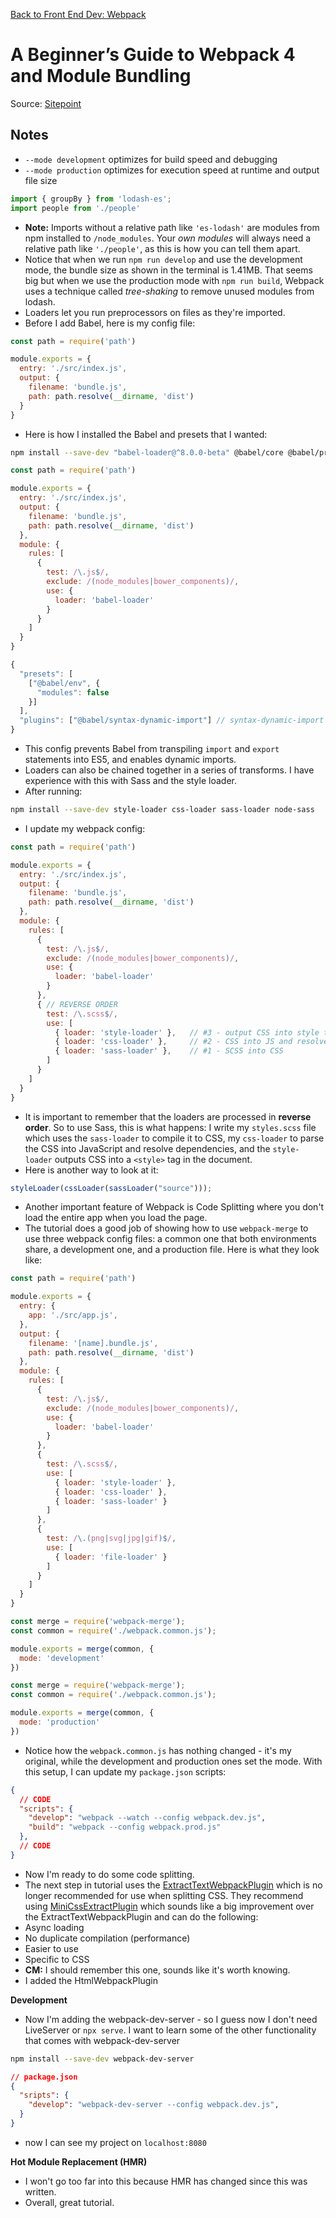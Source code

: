 [Back to Front End Dev: Webpack](https://github.com/coolinmc6/front-end-dev/blob/master/webpack.md)

# A Beginner’s Guide to Webpack 4 and Module Bundling

Source: [Sitepoint](https://www.sitepoint.com/beginners-guide-webpack-module-bundling/)

## Notes

- `--mode development` optimizes for build speed and debugging
- `--mode production` optimizes for execution speed at runtime and output file size

```js
import { groupBy } from 'lodash-es';
import people from './people'
```

- **Note:** Imports without a relative path like `'es-lodash'` are modules from npm
installed to `/node_modules`. Your *own modules* will always need a relative path 
like `'./people'`, as this is how you can tell them apart.
- Notice that when we run `npm run develop` and use the development mode, the bundle
size as shown in the terminal is 1.41MB. That seems big but when we use the production
mode with `npm run build`, Webpack uses a technique called *tree-shaking* to remove
unused modules from lodash.
- Loaders let you run preprocessors on files as they're imported.
- Before I add Babel, here is my config file:

```js
const path = require('path')

module.exports = {
  entry: './src/index.js',
  output: {
    filename: 'bundle.js',
    path: path.resolve(__dirname, 'dist')
  }
}
```
- Here is how I installed the Babel and presets that I wanted:

```sh
npm install --save-dev "babel-loader@^8.0.0-beta" @babel/core @babel/preset-env
```
```js
const path = require('path')

module.exports = {
  entry: './src/index.js',
  output: {
    filename: 'bundle.js',
    path: path.resolve(__dirname, 'dist')
  },
  module: {
    rules: [
      {
        test: /\.js$/,
        exclude: /(node_modules|bower_components)/,
        use: {
          loader: 'babel-loader'
        }
      }
    ]
  }
}
```
```js
{
  "presets": [
    ["@babel/env", {
      "modules": false
    }]
  ],
  "plugins": ["@babel/syntax-dynamic-import"] // syntax-dynamic-import => in tutorial but didn't work for me
}
```
- This config prevents Babel from transpiling `import` and `export` statements into 
ES5, and enables dynamic imports.
- Loaders can also be chained together in a series of transforms. I have experience with
this with Sass and the style loader.
- After running:

```sh
npm install --save-dev style-loader css-loader sass-loader node-sass
```

- I update my webpack config:

```js
const path = require('path')

module.exports = {
  entry: './src/index.js',
  output: {
    filename: 'bundle.js',
    path: path.resolve(__dirname, 'dist')
  },
  module: {
    rules: [
      {
        test: /\.js$/,
        exclude: /(node_modules|bower_components)/,
        use: {
          loader: 'babel-loader'
        }
      },
      { // REVERSE ORDER
        test: /\.scss$/,
        use: [
          { loader: 'style-loader' },   // #3 - output CSS into style tag
          { loader: 'css-loader' },     // #2 - CSS into JS and resolve dependencies
          { loader: 'sass-loader' },    // #1 - SCSS into CSS
        ]
      }
    ]
  }
}
```

- It is important to remember that the loaders are processed in **reverse order**. So
to use Sass, this is what happens: I write my `styles.scss` file which uses the `sass-loader`
to compile it to CSS, my `css-loader` to parse the CSS into JavaScript and resolve
dependencies, and the `style-loader` outputs CSS into a `<style>` tag in the document.
- Here is another way to look at it: 

```js
styleLoader(cssLoader(sassLoader("source")));
```
- Another important feature of Webpack is Code Splitting where you don't load the entire
app when you load the page.
- The tutorial does a good job of showing how to use `webpack-merge` to use three webpack
config files: a common one that both environments share, a development one, and a production
file. Here is what they look like:
```js
const path = require('path')

module.exports = {
  entry: {
    app: './src/app.js',
  },
  output: {
    filename: '[name].bundle.js',
    path: path.resolve(__dirname, 'dist')
  },
  module: {
    rules: [
      {
        test: /\.js$/,
        exclude: /(node_modules|bower_components)/,
        use: {
          loader: 'babel-loader'
        }
      },
      {
        test: /\.scss$/,
        use: [
          { loader: 'style-loader' },
          { loader: 'css-loader' },
          { loader: 'sass-loader' }
        ]
      },
      {
        test: /\.(png|svg|jpg|gif)$/,
        use: [
          { loader: 'file-loader' }
        ]
      }
    ]
  }
}
```
```js
const merge = require('webpack-merge');
const common = require('./webpack.common.js');

module.exports = merge(common, {
  mode: 'development'
})
```
```js
const merge = require('webpack-merge');
const common = require('./webpack.common.js');

module.exports = merge(common, {
  mode: 'production'
})
```
- Notice how the `webpack.common.js` has nothing changed - it's my original, while the development
and production ones set the mode. With this setup, I can update my `package.json` scripts:
```json
{
  // CODE
  "scripts": {
    "develop": "webpack --watch --config webpack.dev.js",
    "build": "webpack --config webpack.prod.js"
  },
  // CODE
}
```
- Now I'm ready to do some code splitting.
- The next step in tutorial uses the [ExtractTextWebpackPlugin](https://webpack.js.org/plugins/extract-text-webpack-plugin/)
which is no longer recommended for use when splitting CSS. They recommend using
[MiniCssExtractPlugin](https://webpack.js.org/plugins/mini-css-extract-plugin/) which sounds like
a big improvement over the ExtractTextWebpackPlugin and can do the following:
- Async loading
- No duplicate compilation (performance)
- Easier to use
- Specific to CSS
- **CM:** I should remember this one, sounds like it's worth knowing.
- I added the HtmlWebpackPlugin

**Development** 

- Now I'm adding the webpack-dev-server - so I guess now I don't need LiveServer or `npx serve`. I want
to learn some of the other functionality that comes with webpack-dev-server
```sh
npm install --save-dev webpack-dev-server
```
```json
// package.json
{
  "sripts": {
    "develop": "webpack-dev-server --config webpack.dev.js",
  }
}
```
- now I can see my project on `localhost:8080`

**Hot Module Replacement (HMR)**

- I won't go too far into this because HMR has changed since this was written.
- Overall, great tutorial.

